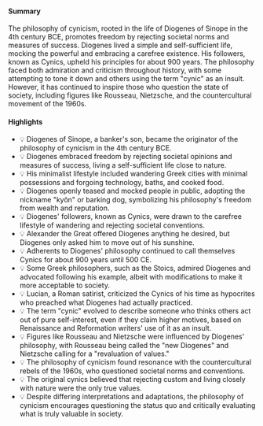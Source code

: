 #### Summary
The philosophy of cynicism, rooted in the life of Diogenes of Sinope in the 4th century BCE, promotes freedom by rejecting societal norms and measures of success. Diogenes lived a simple and self-sufficient life, mocking the powerful and embracing a carefree existence. His followers, known as Cynics, upheld his principles for about 900 years. The philosophy faced both admiration and criticism throughout history, with some attempting to tone it down and others using the term "cynic" as an insult. However, it has continued to inspire those who question the state of society, including figures like Rousseau, Nietzsche, and the countercultural movement of the 1960s.

#### Highlights
- 💡 Diogenes of Sinope, a banker's son, became the originator of the philosophy of cynicism in the 4th century BCE.
- 💡 Diogenes embraced freedom by rejecting societal opinions and measures of success, living a self-sufficient life close to nature.
- 💡 His minimalist lifestyle included wandering Greek cities with minimal possessions and forgoing technology, baths, and cooked food.
- 💡 Diogenes openly teased and mocked people in public, adopting the nickname "kyôn" or barking dog, symbolizing his philosophy's freedom from wealth and reputation.
- 💡 Diogenes' followers, known as Cynics, were drawn to the carefree lifestyle of wandering and rejecting societal conventions.
- 💡 Alexander the Great offered Diogenes anything he desired, but Diogenes only asked him to move out of his sunshine.
- 💡 Adherents to Diogenes' philosophy continued to call themselves Cynics for about 900 years until 500 CE.
- 💡 Some Greek philosophers, such as the Stoics, admired Diogenes and advocated following his example, albeit with modifications to make it more acceptable to society.
- 💡 Lucian, a Roman satirist, criticized the Cynics of his time as hypocrites who preached what Diogenes had actually practiced.
- 💡 The term "cynic" evolved to describe someone who thinks others act out of pure self-interest, even if they claim higher motives, based on Renaissance and Reformation writers' use of it as an insult.
- 💡 Figures like Rousseau and Nietzsche were influenced by Diogenes' philosophy, with Rousseau being called the "new Diogenes" and Nietzsche calling for a "revaluation of values."
- 💡 The philosophy of cynicism found resonance with the countercultural rebels of the 1960s, who questioned societal norms and conventions.
- 💡 The original cynics believed that rejecting custom and living closely with nature were the only true values.
- 💡 Despite differing interpretations and adaptations, the philosophy of cynicism encourages questioning the status quo and critically evaluating what is truly valuable in society.